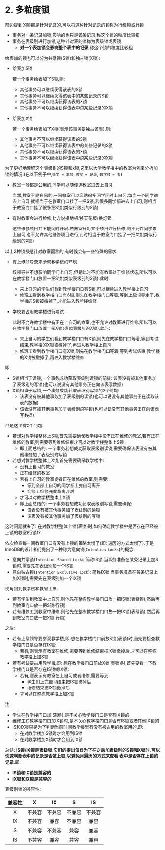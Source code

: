 # 2. 多粒度锁

前边提到的锁都是针对记录的,可以将这种针对记录的锁称为行级锁或行锁

- 事务对一条记录加锁,影响的也只是该条记录,称这个锁的粒度比较细
- 事务在表级别进行加锁,这种针对表的锁称为表级锁或表锁
  - **对一个表加锁会影响整个表中的记录**,称这个锁的粒度比较粗

给表加的锁也可以分为共享锁(S锁)和独占锁(X锁):

- 给表加S锁

    若一个事务给表加了S锁,则:
    
    - 其他事务可以继续获得该表的S锁
    - 其他事务可以继续获得该表中的某些记录的S锁
    - 其他事务不可以继续获得该表的X锁
    - 其他事务不可以继续获得该表中的某些记录的X锁

- 给表加X锁

    若一个事务给表加了X锁(表示该事务要独占该表),则:
    
    - 其他事务不可以继续获得该表的S锁
    - 其他事务不可以继续获得该表中的某些记录的S锁
    - 其他事务不可以继续获得该表的X锁
    - 其他事务不可以继续获得该表中的某些记录的X锁

为了更好地理解这个表级别的S锁和x锁,这里以大学教学楼中的教室为例来分析加锁的情况:(在以下例子中,`同学 = 事务`, `教室 = 记录`, `教学楼 = 表`)

- 教室一般都是公用的,同学可以随便选教室进去上自习

    当然,教室不是自家的,一间教室可以容纳很多同学同时上自习,每当一个同学进去上自习,就相当于在教室门口挂了一把S锁,若很多同学都进去上自习,则相当于教室门口挂了很多把S锁(类似行级别的S锁)

- 有时教室会进行检修,比方说换地板/换天花板/换灯管

    这些维修项目并不能同时开展.若教室针对某个项目进行检修,则不允许同学来上自习,也不允许其他维修项目进行,此时相当于教室门口挂了一把X锁(类似行级别的X锁)

以上2种锁都是针对教室而言的,有时候会有一些特殊的需求:

- 有上级领导要来参观教学楼的环境

    校领导并不想影响同学们上自习,但是此时不能有教室处于维修状态,所以可以在教学楼门口放置一把S锁(类似表级别的S锁).此时:
    
    - 来上自习的学生们看到教学楼门口有S锁,可以继续进入教学楼上自习
    - 修理工看到教学楼门口有S锁,则先在教学楼门口等着,等到上级领导走了,教学楼的S锁被撤掉了,才能进入教学楼维修

- 学校要占用教学楼进行考试

    此时不允许教学楼中有正在上自习的教室,也不允许对教室进行维修.所以可以在教学楼门口放置一把X锁(类似表级别的X锁).此时:
    
    - 来上自习的学生们看到教学楼门口有X锁,则先在教学楼门口等着,等到考试结束,教学楼的X锁被撤掉了,再进入教学楼上自习
    - 修理工看到教学楼门口有X锁,则先在教学楼门口等着,等到考试结束,教学楼的X锁被撤掉了,再进入教学楼维修

即:

- S锁相当于读锁,一个事务成功获取表级别读锁的前提: 该表没有被其他事务加了表级别的写锁(也可以说没有其他事务正在向该表写数据)
- X锁相当于写锁,一个事务成功获取表级别写锁的2个前提:
  - 该表没有被其他事务加了表级别的读锁(也可以说没有其他事务正在读取该表的数据)
  - 该表没有被其他事务加了表级别的写锁(也可以说没有其他事务正在向该表写数据)

但是这里有2个问题:

- 若想对教学楼整体上S锁,首先需要确保教学楼中没有正在维修的教室,若有正在维修的教室,则需要等到维修结束才可以对教学楼整体上S锁
  - 即上面总结的: 一个事务若想成功获取表级别读锁,需要确保该表没有被其他事务加了表级别的写锁
- 若想对教学楼整体上X锁,首先需要确保教学楼中:
  - 没有上自习的教室
  - 正在维修的教室
  - 若有上自习的教室或者正在维修的教室,则需要:
    - 等到全部上自习的同学都上完自习离开
    - 维修工维修完教室离开后
  - 才可以对教学楼整体上X锁
  - 即上面总结的: 一个事务若想成功获取表级别写锁,需要确保:
    - 该表没有被其他事务加了表级别的读锁
    - 该表没有被其他事务加了表级别的写锁

这时问题就来了: 在对教学楼整体上锁(表锁)时,如何确定教学楼中是否存在已经被上锁的教室(行锁)? 

依次检查每一间教室门口有没有上锁的策略太慢了(即: 遍历的方式太慢了).于是InnoDB的设计者们提出了一种称为意向锁(`Intention Locks`)的概念:

- 意向共享锁(`Intention Shared Lock`): 简称IS锁.当事务准备在某条记录上加S锁时,需要先在表级别加一个IS锁
- 意向独占锁(`Intention Exclusive Lock`): 简称IX锁.当事务准备在某条记录上加X锁时,需要先在表级别加一个IX锁

视角回到教学楼和教室上来:

- 若有学生到教室中上自习,则他先在整栋教学楼门口放一把IS锁(表级锁),然后再到教室门口放一把S锁(行锁)
- 若有维修工到教室中维修,则他先在整栋教学楼门口放一把IX锁(表级锁),然后再到教室门口放一把X锁(行锁)

之后:

- 若有上级领导要参观教学楼,即:想在教学楼门口前放S锁(表锁)时,首先要检查教学楼门口是否存在IX锁:
  - 若有,则表示有教室在维修,需要等到维修结束把IX锁撤掉后,才可以在整栋教学楼上加S锁
- 若有考试要占用教学楼,即: 想在教学楼门口前放X锁(表锁)时,首先要看一下教学楼门口是否存在IS锁或IX锁:
  - 若有,则表示有教室在上自习或者维修,需要等到:
    - 学生们上完自习结束把IS锁撤掉后
    - 维修结束把IX锁撤掉后
  - 才可以在整栋教学楼上加X锁

注:

- 学生在教学楼门口加IS锁时,是不关心教学楼门口是否有IX锁的
- 维修工在教学楼门口加IX锁时,是不关心教学楼门口是否有IS锁或者其他IX锁的
- IS和IX锁只是为了判断当前时间教学楼里有没有被占用的教室用的,即:
  - 在对教学楼加S锁时才会用到IS锁
  - 在对教学楼加X锁时才会用到IX锁

总结: **IS锁/IX锁是表级锁,它们的提出仅仅为了在之后加表级别的S锁和X锁时,可以快速判断表中的记录是否被上锁,以避免用遍历的方式来查看
表中是否存在上锁的记录**.即:

- **IS锁和IX锁是兼容的**
- **IX锁和IX锁是兼容的**

表级别锁的兼容性:

| 兼容性 |  X  | IX  |  S  | IS  |
|:---:|:---:|:---:|:---:|:---:|
|  X  | 不兼容 | 不兼容 | 不兼容 | 不兼容 |
| IX  | 不兼容 | 兼容  | 不兼容 | 兼容  |
|  S  | 不兼容 | 不兼容 | 兼容  | 兼容  |
| IS  | 不兼容 | 兼容  | 兼容  | 兼容  |
